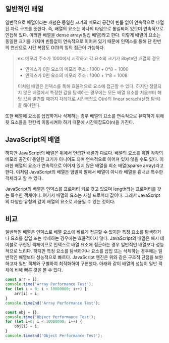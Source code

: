 ## 일반적인 배열

일반적으로 배열이라는 개념은 동일한 크기의 메모리 공간이 빈틈 없이 연속적으로 나열된 자료 구조를 뜻한다.
즉, 배열의 요소는 하나의 타입으로 통일되어 있으며 연속적으로 인접해 있다. 이러한 배열을 dense array(밀집 배열)라고 한다.
이렇게 배열의 요소는 동일한 크기를 가지며 빈틈없이 연속적으로 이어져 있기 때문에 인덱스를 통해 단 한번의 연산으로 시간 복잡도 O(1)의 임의 접근이 가능하다.

> ex. 메모리 주소가 1000에서 시작하고 각 요소의 크기가 8byte인 배열의 경우
> - 인덱스가 0인 요소의 메모리 주소 : 1000 + 0\*8 = 1000
> - 인덱스가 0인 요소의 메모리 주소 : 1000 + 1\*8 = 1008
> 
> 이처럼 배열은 인덱스를 톡해 효율적으로 요소에 접근할 수 있다. 하지만 정렬되지 않은 배열에서 특정한 값을 탐색하는 경우에는 모든 배열 요소를 처음부터 해당 값을 발견할 때까지 차례대로 시간복잡도 O(n)의 linear serach(선형 탐색)을 해야한다.

또한 배열에 요소를 삽입하거나 삭제하는 경우 배열의 요소를 연속적으로 유지하기 위해 뒷 요소들을 한칸씩 이동시켜야 하기 때문에 시간복잡도O(n)을 가진다.

## JavaScript의 배열

하지만 JavaScript의 배열은 위에서 언급한 배열과 다르다. 배열의 요소를 위한 각각의 메모리 공간이 동일한 크기가 아니어도 되며 연속적으로 이어져 있지 않을 수도 있다. 이러한 배열의 요소가 연속적으로 이어져 있지 않은 배열을 희소 배열(sparse array)라고 한다.
이처럼 JavaScript의 배열은 엄밀히 말해서 배열이 아니라 배열을 흉내낸 특수한 객체라고 할 수 있다.

JavaScript의 배열은 인덱스를 프로퍼티 키로 갖고 있으며 length라는 프로퍼티를 갖는 특수한 객체이다. 여기서 배열의 요소는 사실 프로퍼티 값이다. 그래서 JavaScript의 다양한 유형의 값이 배열의 요소로 사용될 수 있는 것이다.

## 비교

일반적인 배열은 인덱스로 배열 요소에 빠르게 접근할 수 있지만 특정 요소를 탐색하거나 요소를 삽입 또는 삭제하는 경우에는 효율적이지 않다.
JavaScript의 배열은 해시 테이블로 구현된 객체이므로 인덱스로 배열 요소에 접근하는 경우 일반적인 배열보다 성능적으로 느리다. 하지만 특정 요소를 탐색하거나 요소를 삽입 또는 삭제하는 경우에는 일반적인 배열보다 성능적으로 빠르다.
JavaScript 엔진은 위와 같은 구조적 단점을 보완하고자 일반 객체와 구별하여 최적화하여 구현했다.
아래와 같이 배열의 성능이 일반 객체에 비해 빠른 것을 볼 수 있다.
```js
const arr = [];
console.time('Array Performance Test');
for (let i = 0; i < 10000000; i++) {
	arr[i] = i;
}
console.timeEnd('Array Performance Test');

const obj = {};
console.time('Object Performance Test');
for (let i=0; i < 10000000; i++) {
	obj[i] = i;
}
console.timeEnd('Object Performance Test');
```